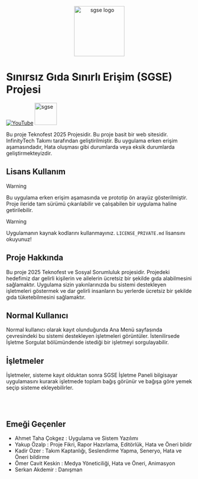 <div align="center">
  <a href="https://sgse.pages.dev/" target="_blank"><img width="136" src="https://raw.githubusercontent.com/InfinityTechnologys/SGSE_Prototip/refs/heads/main/image/site_ikon.ico" alt="sgse logo" /></a>
</div>

# Sınırsız Gıda Sınırlı Erişim (SGSE) Projesi

[![YouTube](https://img.icons8.com/color/48/000000/youtube-play.png)](https://www.youtube.com/@InfinityTechnologys)
<a href="https://sgse.pages.dev/" target="_blank">
    <img src="https://raw.githubusercontent.com/InfinityTechnologys/SGSE_Prototip/refs/heads/main/image/site_ikon.ico" alt="sgse" width="60">
</a>

Bu proje Teknofest 2025 Projesidir. Bu proje basit bir web sitesidir. InfinityTech Takımı tarafından geliştirilmiştir. Bu uygulama erken erişim aşamasındadır, Hata oluşması gibi durumlarda veya eksik durumlarda geliştirmekteyizdir.

## Lisans Kullanım

>[!WARNING]
>Bu uygulama erken erişim aşamasında ve prototip ön arayüz gösterilmiştir. Proje ileride tam sürümü çıkarılabilir ve çalışabilen bir uygulama haline getirilebilir.

>[!WARNING]
>Uygulamanın kaynak kodlarını kullanmayınız. `LICENSE_PRIVATE.md` lisansını okuyunuz!

## Proje Hakkında
Bu proje 2025 Teknofest ve Sosyal Sorumluluk projesidir. Projedeki hedefimiz dar gelirli kişilerin ve ailelerin ücretsiz bir şekilde gıda alabilmesini sağlamaktır. Uygulama sizin yakınlarınızda bu sistemi destekleyen işletmeleri göstermek ve dar gelirli insanların bu yerlerde ücretsiz bir şekilde gıda tüketebilmesini sağlamaktır.

## Normal Kullanıcı
Normal kullanıcı olarak kayıt olunduğunda Ana Menü sayfasında çevresindeki bu sistemi destekleyen işletmeleri görüntüler. İstenilirsede İşletme Sorgulat bölümündende istediği bir işletmeyi sorgulayabilir.

## İşletmeler 
İşletmeler, sisteme kayıt olduktan sonra SGSE İşletme Paneli bilgisayar uygulamasını kurarak işletmede toplam bağış görünür ve bağışa göre yemek seçip sisteme ekleyebilirler.

<br>
<br>

## Emeği Geçenler
- Ahmet Taha Çokgez : Uygulama ve Sistem Yazılımı
- Yakup Özalp : Proje Fikri, Rapor Hazırlama, Editörlük, Hata ve Öneri bildir
- Kadir Özer : Takım Kaptanlığı, Seslendirme Yapma, Seneryo, Hata ve Öneri bildirme
- Ömer Cavit Keskin : Medya Yöneticiliği, Hata ve Öneri, Animasyon
- Serkan Akdemir : Danışman

